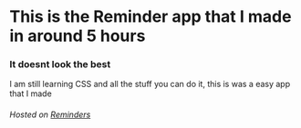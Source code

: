 # This is the Reminder app that I made in around 5 hours

### It doesnt look the best

I am still learning CSS and all the stuff you can do it, this is was a easy app that I made




###### Hosted on [Reminders](https://www.reminders.makashi.dev)
